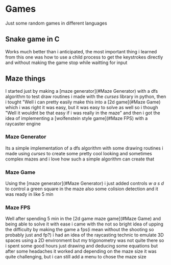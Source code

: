 # Games
Just some random games in different languages

## Snake game in C
Works much better than i anticipated, the most important thing i learned 
from this one was how to use a child process to get the keystrokes directly and without making the game stop while waitting for input

## Maze things
I started just by making a [maze generator](#Maze Generator) with a dfs algorithm to test draw routines i made with the *curses* library in python, then i tought "Well i can pretty easily make this into a [2d game](#Maze Game) which i was right it was easy, but it was easy to solve as well so i though "Well it wouldnt be that easy if i was really in the maze" and then i got the idea of implementing a [wolfenstein style game](#Maze FPS) with a raycaster engine 
### Maze Generator
Its a simple implementation of a dfs algorithm with some drawing routines i made using *curses* to create some pretty cool looking and sometimes complex mazes and i love how such a simple algorithm can create that
### Maze Game
Using the [maze generator](#Maze Generator) i just added controls _w a s d_ to control a green square in the maze also some colision detection and it was ready in like 5 min
### Maze FPS
Well after spending 5 min in the [2d game maze game](#Maze Game) and being able to solve it with ease i came with the not so bright idea of upping the difficulty by making the game a fps(i mean without the shooting so probably just and fp?) i had an idea of the raycasting technic to emulate 3D spaces using a 2D environment but my trigonometry was not quite there so i spent some good hours just drawing and deducing some equations but after some headaches it worked and depending on the maze size it was quite challenging, but i can still add a menu to chose the maze size
